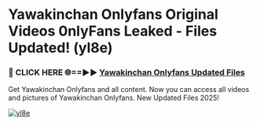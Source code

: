 # Yawakinchan Onlyfans Original Videos 0nlyFans Leaked - Files Updated! (yl8e)

<h3>🔴 CLICK HERE 🌐==►► <a href="https://tinyurl.com/ehrbuxhb" rel="nofollow">Yawakinchan Onlyfans Updated Files</a></h3>

Get Yawakinchan Onlyfans and all content. Now you can access all videos and pictures of Yawakinchan Onlyfans. New Updated Files 2025!

[![yl8e](https://i.imgur.com/lVYEuWS.gif)](https://tinyurl.com/ehrbuxhb)
